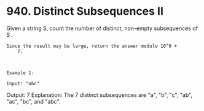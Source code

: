 # 940. Distinct Subsequences II

Given a string S, count the number of distinct, non-empty subsequences of S
        .

    Since the result may be large, return the answer modulo 10^9 +
        7.

     

    Example 1:

    Input: "abc"
Output: 7
Explanation: The 7 distinct subsequences are "a", "b", "c", "ab", "ac", "bc", and "abc".